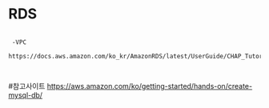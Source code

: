 # RDS

```

 -VPC
 https://docs.aws.amazon.com/ko_kr/AmazonRDS/latest/UserGuide/CHAP_Tutorials.WebServerDB.CreateVPC.html#CHAP_Tutorials.WebServerDB.CreateVPC.VPCAndSubnets
 
 

```



#참고사이트
https://aws.amazon.com/ko/getting-started/hands-on/create-mysql-db/

